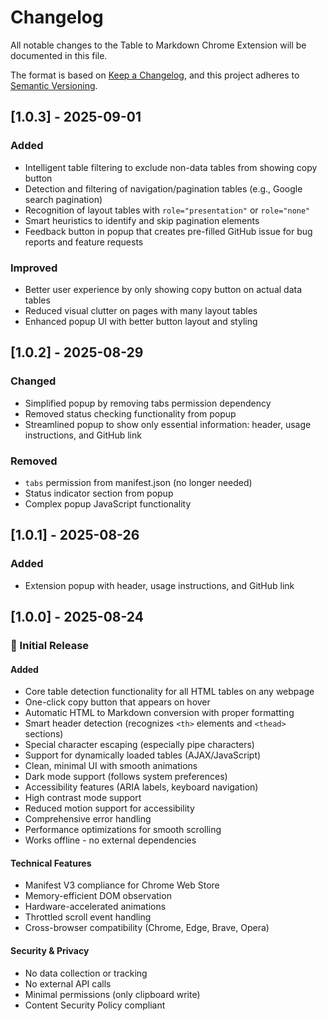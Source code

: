 # Changelog

All notable changes to the Table to Markdown Chrome Extension will be documented in this file.

The format is based on [Keep a Changelog](https://keepachangelog.com/en/1.0.0/),
and this project adheres to [Semantic Versioning](https://semver.org/spec/v2.0.0.html).

## [1.0.3] - 2025-09-01

### Added

- Intelligent table filtering to exclude non-data tables from showing copy button
- Detection and filtering of navigation/pagination tables (e.g., Google search pagination)
- Recognition of layout tables with `role="presentation"` or `role="none"`
- Smart heuristics to identify and skip pagination elements
- Feedback button in popup that creates pre-filled GitHub issue for bug reports and feature requests

### Improved

- Better user experience by only showing copy button on actual data tables
- Reduced visual clutter on pages with many layout tables
- Enhanced popup UI with better button layout and styling

## [1.0.2] - 2025-08-29

### Changed

- Simplified popup by removing tabs permission dependency
- Removed status checking functionality from popup
- Streamlined popup to show only essential information: header, usage instructions, and GitHub link

### Removed

- `tabs` permission from manifest.json (no longer needed)
- Status indicator section from popup
- Complex popup JavaScript functionality

## [1.0.1] - 2025-08-26

### Added

- Extension popup with header, usage instructions, and GitHub link

## [1.0.0] - 2025-08-24

### 🎉 Initial Release

#### Added

- Core table detection functionality for all HTML tables on any webpage
- One-click copy button that appears on hover
- Automatic HTML to Markdown conversion with proper formatting
- Smart header detection (recognizes `<th>` elements and `<thead>` sections)
- Special character escaping (especially pipe characters)
- Support for dynamically loaded tables (AJAX/JavaScript)
- Clean, minimal UI with smooth animations
- Dark mode support (follows system preferences)
- Accessibility features (ARIA labels, keyboard navigation)
- High contrast mode support
- Reduced motion support for accessibility
- Comprehensive error handling
- Performance optimizations for smooth scrolling
- Works offline - no external dependencies

#### Technical Features

- Manifest V3 compliance for Chrome Web Store
- Memory-efficient DOM observation
- Hardware-accelerated animations
- Throttled scroll event handling
- Cross-browser compatibility (Chrome, Edge, Brave, Opera)

#### Security & Privacy

- No data collection or tracking
- No external API calls
- Minimal permissions (only clipboard write)
- Content Security Policy compliant
